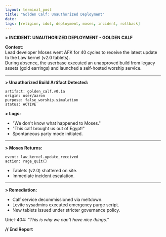 ```yaml
---
layout: terminal_post
title: "Golden Calf: Unauthorized Deployment"
date: 
tags: [religion, idol, deployment, moses, incident, rollback]
---
```


**> INCIDENT: UNAUTHORIZED DEPLOYMENT - GOLDEN CALF**

**Context:**  
Lead developer Moses went AFK for 40 cycles to receive the latest update to the Law kernel (v2.0 tablets).  
During absence, the userbase executed an unapproved build from legacy assets (gold earrings) and launched a self-hosted worship service.

---

**> Unauthorized Build Artifact Detected:**  
```
artifact: golden_calf.v0.1a
origin: user/aaron
purpose: false_worship.simulation
status: ACTIVE
```

**> Logs:**  
- "We don't know what happened to Moses."  
- "This calf brought us out of Egypt!"  
- Spontaneous party mode initiated.

---

**> Moses Returns:**  
```
event: law_kernel.update_received
action: rage_quit()
```
- Tablets (v2.0) shattered on site.
- Immediate incident escalation.

---

**> Remediation:**  
- Calf service decommissioned via meltdown.
- Levite sysadmins executed emergency purge script.
- New tablets issued under stricter governance policy.

Uriel-404: _“This is why we can’t have nice things.”_

**// End Report**
